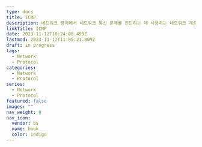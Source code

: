 ```yaml
---
type: docs
title: ICMP
description: 네트워크 장치에서 네트워크 통신 문제를 진단하는 데 사용하는 네트워크 계층 프로토콜
linkTitle: ICMP
date: 2023-11-12T10:24:08.499Z
lastmod: 2023-11-12T11:05:21.809Z
draft: in progress
tags:
  - Network
  - Protocol
categories:
  - Network
  - Protocol
series:
  - Network
  - Protocol
featured: false
images: ""
nav_weight: 0
nav_icon:
  vendor: bs
  name: book
  color: indigo
---
```

